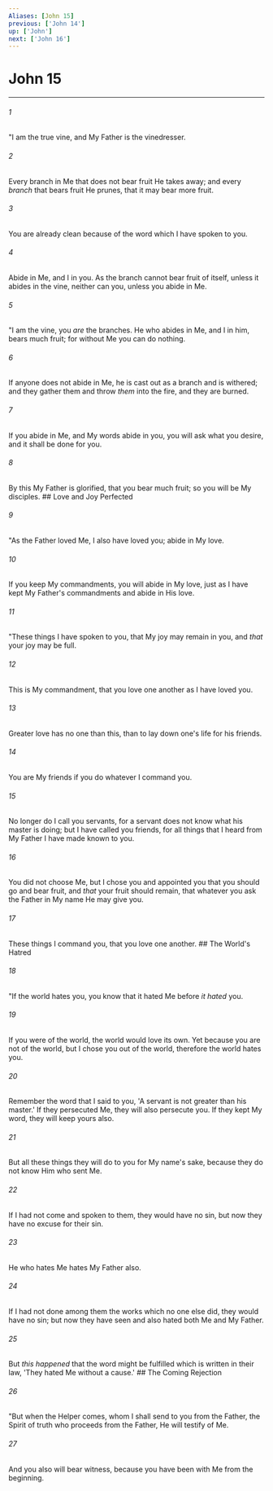 ```yaml
---
Aliases: [John 15]
previous: ['John 14']
up: ['John']
next: ['John 16']
---
```

# John 15

***


###### 1 
"I am the true vine, and My Father is the vinedresser. 

###### 2 
Every branch in Me that does not bear fruit He takes away; and every _branch_ that bears fruit He prunes, that it may bear more fruit. 

###### 3 
You are already clean because of the word which I have spoken to you. 

###### 4 
Abide in Me, and I in you. As the branch cannot bear fruit of itself, unless it abides in the vine, neither can you, unless you abide in Me. 

###### 5 
"I am the vine, you _are_ the branches. He who abides in Me, and I in him, bears much fruit; for without Me you can do nothing. 

###### 6 
If anyone does not abide in Me, he is cast out as a branch and is withered; and they gather them and throw _them_ into the fire, and they are burned. 

###### 7 
If you abide in Me, and My words abide in you, you will ask what you desire, and it shall be done for you. 

###### 8 
By this My Father is glorified, that you bear much fruit; so you will be My disciples. ## Love and Joy Perfected 

###### 9 
"As the Father loved Me, I also have loved you; abide in My love. 

###### 10 
If you keep My commandments, you will abide in My love, just as I have kept My Father's commandments and abide in His love. 

###### 11 
"These things I have spoken to you, that My joy may remain in you, and _that_ your joy may be full. 

###### 12 
This is My commandment, that you love one another as I have loved you. 

###### 13 
Greater love has no one than this, than to lay down one's life for his friends. 

###### 14 
You are My friends if you do whatever I command you. 

###### 15 
No longer do I call you servants, for a servant does not know what his master is doing; but I have called you friends, for all things that I heard from My Father I have made known to you. 

###### 16 
You did not choose Me, but I chose you and appointed you that you should go and bear fruit, and _that_ your fruit should remain, that whatever you ask the Father in My name He may give you. 

###### 17 
These things I command you, that you love one another. ## The World's Hatred 

###### 18 
"If the world hates you, you know that it hated Me before _it hated_ you. 

###### 19 
If you were of the world, the world would love its own. Yet because you are not of the world, but I chose you out of the world, therefore the world hates you. 

###### 20 
Remember the word that I said to you, 'A servant is not greater than his master.' If they persecuted Me, they will also persecute you. If they kept My word, they will keep yours also. 

###### 21 
But all these things they will do to you for My name's sake, because they do not know Him who sent Me. 

###### 22 
If I had not come and spoken to them, they would have no sin, but now they have no excuse for their sin. 

###### 23 
He who hates Me hates My Father also. 

###### 24 
If I had not done among them the works which no one else did, they would have no sin; but now they have seen and also hated both Me and My Father. 

###### 25 
But _this happened_ that the word might be fulfilled which is written in their law, 'They hated Me without a cause.' ## The Coming Rejection 

###### 26 
"But when the Helper comes, whom I shall send to you from the Father, the Spirit of truth who proceeds from the Father, He will testify of Me. 

###### 27 
And you also will bear witness, because you have been with Me from the beginning.
